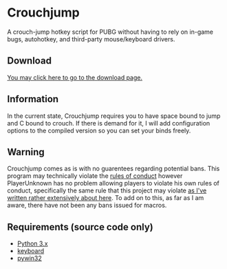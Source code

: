 # Crouchjump
A crouch-jump hotkey script for PUBG without having to rely on in-game bugs, autohotkey, and third-party mouse/keyboard drivers.

## Download
[You may click here to go to the download page.](https://github.com/Snaacky/Crouchjump/releases/tag/v1.0)

## Information
In the current state, Crouchjump requires you to have space bound to jump and C bound to crouch. If there is demand for it, I will add configuration options to the compiled version so you can set your binds freely.

## Warning
Crouchjump comes as is with no guarentees regarding potential bans. This program may technically violate the [rules of conduct](https://www.playbattlegrounds.com/rulesOfConduct.pu) however PlayerUnknown has no problem allowing players to violate his own rules of conduct, specifically the same rule that this project may violate [as I've written rather extensively about here](https://github.com/Snaacky/Crouchjump/issues/1). To add on to this, as far as I am aware, there have not been any bans issued for macros.

## Requirements (source code only)
* [Python 3.x](https://www.python.org/)
* [keyboard](https://github.com/boppreh/keyboard)
* [pywin32](https://sourceforge.net/projects/pywin32/files/?source=navbar)

